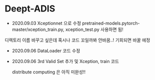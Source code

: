 # Deept-ADIS

- 2020.09.03 Xceptionnet 으로 수정
pretrained-models.pytorch-master/xception_train.py, xception_test.py 사용하면 됨!

디렉토리 이름 바꾸고 싶은데 혹시나 코드 꼬일까봐 안바꿈..! 기회되면 바꿀 에정

- 2020.09.06 DataLoader 코드 수정

- 2020.09.06 3rd Valid Set 추가 및 Xception, train 코드 

  distribute computing 은 아직 미완성!!
